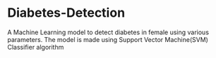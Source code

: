 # Diabetes-Detection
A Machine Learning model to detect diabetes in female using various parameters. The model is made using Support Vector Machine(SVM) Classifier algorithm
